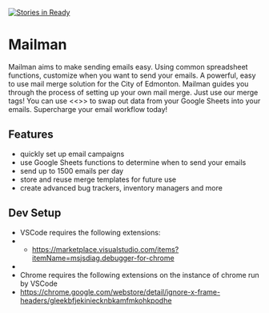 [![Stories in Ready](https://badge.waffle.io/coe-google-apps-support/Mailman.png?label=ready&title=Ready)](https://waffle.io/coe-google-apps-support/Mailman)
# Mailman
Mailman aims to make sending emails easy. Using common spreadsheet functions, customize when you want to send your emails.
A powerful, easy to use mail merge solution for the City of Edmonton.
Mailman guides you through the process of setting up your own mail merge. Just use our merge tags! You can use <<>> to swap out data from your Google Sheets into your emails. Supercharge your email workflow today!

## Features

* quickly set up email campaigns
* use Google Sheets functions to determine when to send your emails
* send up to 1500 emails per day
* store and reuse merge templates for future use
* create advanced bug trackers, inventory managers and more


## Dev Setup
* VSCode requires the following extensions:
* * https://marketplace.visualstudio.com/items?itemName=msjsdiag.debugger-for-chrome
*
* Chrome requires the following extensions on the instance of chrome run by VSCode
* https://chrome.google.com/webstore/detail/ignore-x-frame-headers/gleekbfjekiniecknbkamfmkohkpodhe
